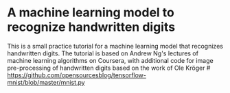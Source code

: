 # A machine learning model to recognize handwritten digits

This is a small practice tutorial for a machine learning model that recognizes handwritten digits. The tutorial is based on Andrew Ng's lectures of machine learning algorithms on Coursera, with additional code for image pre-processing of handwritten digits based on the work of Ole Kröger # https://github.com/opensourcesblog/tensorflow-mnist/blob/master/mnist.py 